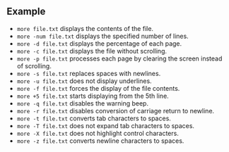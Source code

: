 ## Example

- `more file.txt` displays the contents of the file.
- `more -num file.txt` displays the specified number of lines.
- `more -d file.txt` displays the percentage of each page.
- `more -c file.txt` displays the file without scrolling.
- `more -p file.txt` processes each page by clearing the screen instead of scrolling.
- `more -s file.txt` replaces spaces with newlines.
- `more -u file.txt` does not display underlines.
- `more -f file.txt` forces the display of the file contents.
- `more +5 file.txt` starts displaying from the 5th line.
- `more -q file.txt` disables the warning beep.
- `more -r file.txt` disables conversion of carriage return to newline.
- `more -t file.txt` converts tab characters to spaces.
- `more -T file.txt` does not expand tab characters to spaces.
- `more -X file.txt` does not highlight control characters.
- `more -z file.txt` converts newline characters to spaces.
